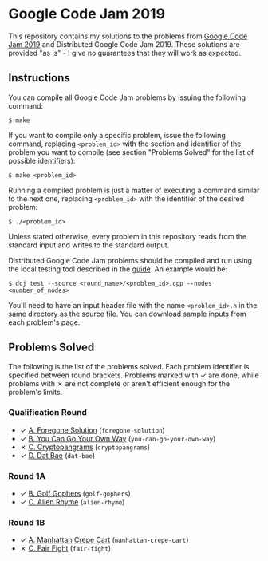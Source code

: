 # Google Code Jam 2019

This repository contains my solutions to the problems from [Google Code Jam 2019][1] and Distributed Google Code Jam 2019. These solutions are provided "as is" - I give no guarantees that they will work as expected.

## Instructions

You can compile all Google Code Jam problems by issuing the following command:

    $ make

If you want to compile only a specific problem, issue the following command, replacing `<problem_id>` with the section and identifier of the problem you want to compile (see section "Problems Solved" for the list of possible identifiers):

    $ make <problem_id>

Running a compiled problem is just a matter of executing a command similar to the next one, replacing `<problem_id>` with the identifier of the desired problem:

    $ ./<problem_id>

Unless stated otherwise, every problem in this repository reads from the standard input and writes to the standard output.

Distributed Google Code Jam problems should be compiled and run using the local testing tool described in the [guide][2]. An example would be:

    $ dcj test --source <round_name>/<problem_id>.cpp --nodes <number_of_nodes>

You'll need to have an input header file with the name `<problem_id>.h` in the same directory as the source file. You can download sample inputs from each problem's page.

## Problems Solved

The following is the list of the problems solved. Each problem identifier is specified between round brackets. Problems marked with ✓ are done, while problems with ✗ are not complete or aren't efficient enough for the problem's limits.

### Qualification Round

* ✓ [A. Foregone Solution][qual1] (`foregone-solution`)
* ✓ [B. You Can Go Your Own Way][qual2] (`you-can-go-your-own-way`)
* ✗ [C. Cryptopangrams][qual3] (`cryptopangrams`)
* ✓ [D. Dat Bae][qual4] (`dat-bae`)

### Round 1A

* ✓ [B. Golf Gophers][round1a2] (`golf-gophers`)
* ✓ [C. Alien Rhyme][round1a3] (`alien-rhyme`)

### Round 1B

* ✓ [A. Manhattan Crepe Cart][round1b1] (`manhattan-crepe-cart`)
* ✗ [C. Fair Fight][round1b3] (`fair-fight`)

[1]: https://codingcompetitions.withgoogle.com/codejam
[2]: https://code.google.com/codejam/resources/quickstart-guide#dcj
[qual1]: https://codingcompetitions.withgoogle.com/codejam/round/0000000000051705/0000000000088231
[qual2]: https://codingcompetitions.withgoogle.com/codejam/round/0000000000051705/00000000000881da
[qual3]: https://codingcompetitions.withgoogle.com/codejam/round/0000000000051705/000000000008830b
[qual4]: https://codingcompetitions.withgoogle.com/codejam/round/0000000000051705/00000000000881de
[round1a2]: https://codingcompetitions.withgoogle.com/codejam/round/0000000000051635/0000000000104f1a
[round1a3]: https://codingcompetitions.withgoogle.com/codejam/round/0000000000051635/0000000000104e05
[round1b1]: https://codingcompetitions.withgoogle.com/codejam/round/0000000000051706/000000000012295c
[round1b3]: https://codingcompetitions.withgoogle.com/codejam/round/0000000000051706/0000000000122838

